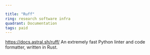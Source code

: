```yaml
---

title: "Ruff"
ring: research software infra
quadrant: Documentation
tags: paid
---
```

https://docs.astral.sh/ruff/
An extremely fast Python linter and code formatter, written in Rust.

